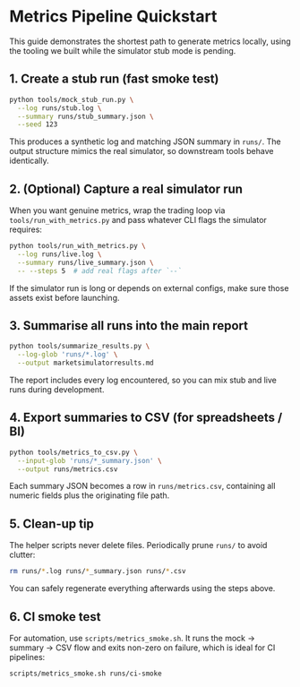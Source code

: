 # Metrics Pipeline Quickstart

This guide demonstrates the shortest path to generate metrics locally,
using the tooling we built while the simulator stub mode is pending.

## 1. Create a stub run (fast smoke test)

```bash
python tools/mock_stub_run.py \
  --log runs/stub.log \
  --summary runs/stub_summary.json \
  --seed 123
```

This produces a synthetic log and matching JSON summary in `runs/`.
The output structure mimics the real simulator, so downstream tools
behave identically.

## 2. (Optional) Capture a real simulator run

When you want genuine metrics, wrap the trading loop via
`tools/run_with_metrics.py` and pass whatever CLI flags the simulator
requires:

```bash
python tools/run_with_metrics.py \
  --log runs/live.log \
  --summary runs/live_summary.json \
  -- --steps 5  # add real flags after `--`
```

If the simulator run is long or depends on external configs, make sure
those assets exist before launching.

## 3. Summarise all runs into the main report

```bash
python tools/summarize_results.py \
  --log-glob 'runs/*.log' \
  --output marketsimulatorresults.md
```

The report includes every log encountered, so you can mix stub and live
runs during development.

## 4. Export summaries to CSV (for spreadsheets / BI)

```bash
python tools/metrics_to_csv.py \
  --input-glob 'runs/*_summary.json' \
  --output runs/metrics.csv
```

Each summary JSON becomes a row in `runs/metrics.csv`, containing all
numeric fields plus the originating file path.

## 5. Clean-up tip

The helper scripts never delete files. Periodically prune `runs/` to
avoid clutter:

```bash
rm runs/*.log runs/*_summary.json runs/*.csv
```

You can safely regenerate everything afterwards using the steps above.

## 6. CI smoke test

For automation, use `scripts/metrics_smoke.sh`. It runs the mock -> summary
-> CSV flow and exits non-zero on failure, which is ideal for CI pipelines:

```bash
scripts/metrics_smoke.sh runs/ci-smoke
```
